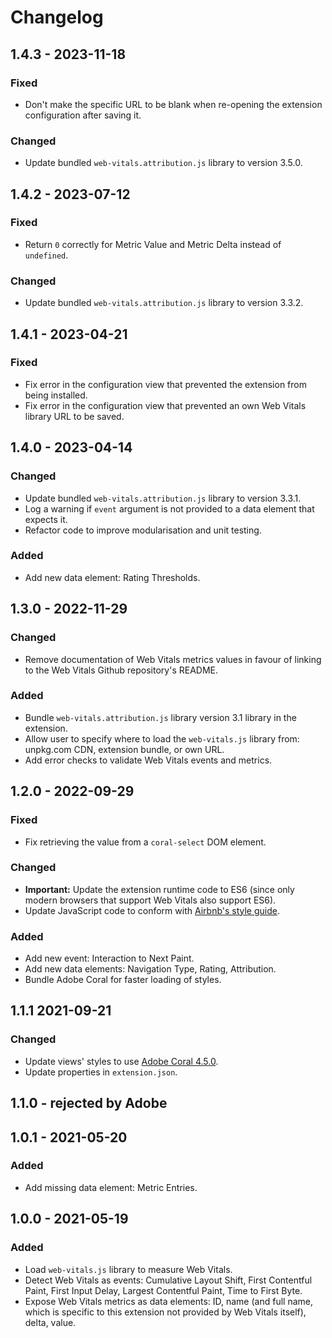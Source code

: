 # Changelog

## 1.4.3 - 2023-11-18

### Fixed

- Don't make the specific URL to be blank when re-opening the extension configuration after saving it.

### Changed

- Update bundled `web-vitals.attribution.js` library to version 3.5.0.

## 1.4.2 - 2023-07-12

### Fixed

- Return `0` correctly for Metric Value and Metric Delta instead of `undefined`.

### Changed

- Update bundled `web-vitals.attribution.js` library to version 3.3.2.

## 1.4.1 - 2023-04-21

### Fixed

- Fix error in the configuration view that prevented the extension from being installed.
- Fix error in the configuration view that prevented an own Web Vitals library URL to be saved.

## 1.4.0 - 2023-04-14

### Changed

- Update bundled `web-vitals.attribution.js` library to version 3.3.1.
- Log a warning if `event` argument is not provided to a data element that expects it.
- Refactor code to improve modularisation and unit testing.

### Added

- Add new data element: Rating Thresholds.

## 1.3.0 - 2022-11-29

### Changed

- Remove documentation of Web Vitals metrics values in favour of linking to the Web Vitals Github repository's README.

### Added

- Bundle `web-vitals.attribution.js` library version 3.1 library in the extension.
- Allow user to specify where to load the `web-vitals.js` library from: unpkg.com CDN, extension bundle, or own URL.
- Add error checks to validate Web Vitals events and metrics.

## 1.2.0 - 2022-09-29

### Fixed

- Fix retrieving the value from a `coral-select` DOM element.

### Changed

- **Important:** Update the extension runtime code to ES6 (since only modern browsers that support Web Vitals also support ES6).
- Update JavaScript code to conform with [Airbnb's style guide](https://github.com/airbnb/javascript).

### Added

- Add new event: Interaction to Next Paint.
- Add new data elements: Navigation Type, Rating, Attribution.
- Bundle Adobe Coral for faster loading of styles.

## 1.1.1 2021-09-21

### Changed

- Update views' styles to use [Adobe Coral 4.5.0](https://opensource.adobe.com/coral-spectrum/documentation/).
- Update properties in `extension.json`.

## 1.1.0 - rejected by Adobe

## 1.0.1 - 2021-05-20

### Added

- Add missing data element: Metric Entries.

## 1.0.0 - 2021-05-19

### Added

- Load `web-vitals.js` library to measure Web Vitals.
- Detect Web Vitals as events: Cumulative Layout Shift, First Contentful Paint, First Input Delay, Largest Contentful Paint, Time to First Byte.
- Expose Web Vitals metrics as data elements: ID, name (and full name, which is specific to this extension not provided by Web Vitals itself), delta, value.
